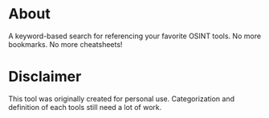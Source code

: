 # About
A keyword-based search for referencing your favorite OSINT tools. No more bookmarks. No more cheatsheets!

# Disclaimer
This tool was originally created for personal use. Categorization and definition of each tools still need a lot of work.
